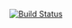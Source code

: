 [![Build Status](https://travis-ci.org/Aysyluu/lab06.svg?branch=master)](https://travis-ci.org/Aysyluu/lab06)
